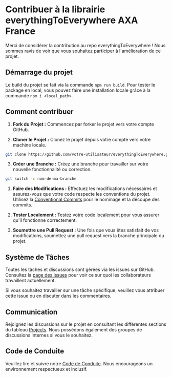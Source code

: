 # Contribuer à la librairie everythingToEverywhere AXA France

Merci de considérer la contribution au repo everythingToEverywhere ! Nous sommes ravis de voir que vous souhaitez participer à l'amélioration de ce projet.

## Démarrage du projet

Le build du projet se fait via la commande `npm run build`. Pour tester le package en local, vous pouvez faire une installation locale grâce à la commande `npm i <local_path>`.

## Comment contribuer

1. **Fork du Projet :** Commencez par forker le projet vers votre compte GitHub.

2. **Cloner le Projet :** Clonez le projet depuis votre compte vers votre machine locale.

```bash
git clone https://github.com/votre-utilisateur/everythingToEverywhere.git
```

3. **Créer une Branche :** Créez une branche pour travailler sur votre nouvelle fonctionnalité ou correction.

```bash
git switch -c nom-de-ma-branche
```

1. **Faire des Modifications :** Effectuez les modifications nécessaires et assurez-vous que votre code respecte les conventions du projet. Utilisez la [Conventional Commits](https://www.conventionalcommits.org/) pour le nommage et la découpe des commits.

2. **Tester Localement :** Testez votre code localement pour vous assurer qu'il fonctionne correctement.

3. **Soumettre une Pull Request :** Une fois que vous êtes satisfait de vos modifications, soumettez une pull request vers la branche principale du projet.

## Système de Tâches

Toutes les tâches et discussions sont gérées via les issues sur GitHub. Consultez la [page des issues](https://github.com/AxaFrance/everythingToEverywhere/issues) pour voir ce sur quoi les collaborateurs travaillent actuellement.

Si vous souhaitez travailler sur une tâche spécifique, veuillez vous attribuer cette issue ou en discuter dans les commentaires.

## Communication

Rejoignez les discussions sur le projet en consultant les différentes sections du tableau [Projects](https://github.com/AxaFrance/everythingToEverywhere/projects). Nous possédons également des groupes de discussions internes si vous le souhaitez.

## Code de Conduite

Veuillez lire et suivre notre [Code de Conduite](./CODE_OF_CONDUCT.md). Nous encourageons un environnement respectueux et inclusif.